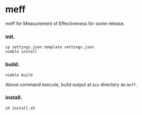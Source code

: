 # meff
meff for Measurement of Effectiveness for some release.


### init.

```
cp settings.json.template settings.json
nimble install
```

### build.

```
nimble build
```

Above command execute, build output at `bin` directory as `meff`.


### install.

```
sh install.sh
```
